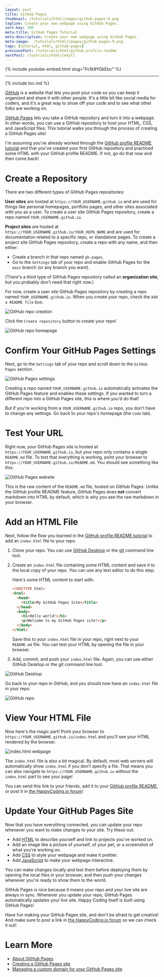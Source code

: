 ```yaml
---
layout: post
title: GitHub Pages
thumbnail: /tutorials/html/images/github-pages-8.png
tagline: Create your own webpage using GitHub Pages.
sort-key: 700
meta-title: GitHub Pages Tutorial
meta-description: Create your own webpage using GitHub Pages.
meta-image:  /tutorials/html/images/github-pages-9.png
tags: [tutorial, html, github-pages]
previousPost: /tutorials/html/github-profile-readme
nextPost: /tutorials/html/jekyll
---
```


{% include youtube-embed.html slug="Fcfk9YGkEbc" %}

---

{% include toc.md %}

[GitHub](https://github.com/) is a website that lets you post your code so you can keep it organized and share it with other people. It's a little bit like social media for coders, and it's a great way to show off your code and to see what other folks are working on.

[GitHub Pages](https://pages.github.com/) lets you take a GitHub repository and turn it into a webpage. In other words, you can use a GitHub repository to host your HTML, CSS, and JavaScript files. This tutorial walks you through the process of creating a GitHub Pages site!

I'm assuming you've already worked through the [GitHub profile README tutorial](/tutorials/html/github-profile-readme) and that you've created your first GitHub repository and practiced some HTML with your GitHub profile README. If not, go do that now and then come back!

# Create a Repository

There are two different types of GitHub Pages repositories:

**User sites** are hosted at `https://YOUR_USERNAME.github.io` and are used for things like personal homepages, portfolio pages, and other sites associated with you as a user. To create a user site GitHub Pages repository, create a repo named `YOUR_USERNAME.github.io`.

**Project sites** are hosted at `https://YOUR_USERNAME.github.io/YOUR_REPO_NAME` and are used for documentation related to a specific repo, or standalone pages. To create a project site GitHub Pages repository, create a repo with any name, and then either:

- Create a branch in that repo named `gh-pages`.
- Go to the `Settings` tab of your repo and enable GitHub Pages for the `main` branch (or any branch you want).

(There's a third type of GitHub Pages repository called an **organization site**, but you probably don't need that right now.)

For now, create a user site GitHub Pages repository by creating a repo named `YOUR_USERNAME.github.io`. When you create your repo, check the `Add a README file` box.

![GitHub repo creation](/tutorials/html/images/github-pages-1.png)

Click the `Create repository` button to create your repo!

![GitHub repo homepage](/tutorials/html/images/github-pages-2.png)

# Confirm Your GitHub Pages Settings

Next, go to the `Settings` tab of your repo and scroll down to the `GitHub Pages` section.

![GitHub Pages settings](/tutorials/html/images/github-pages-3.png)

Creating a repo named `YOUR_USERNAME.github.io` automatically activates the GitHub Pages feature and enables these settings. If you wanted to turn a different repo into a GitHub Pages site, this is where you'd do that!

But if you're working from a `YOUR_USERNAME.github.io` repo, you don't have to change any settings. Go back to your repo's homepage (the `Code` tab).

# Test Your URL

Right now, your GitHub Pages site is hosted at `https://YOUR_USERNAME.github.io`, but your repo only contains a single `README.md` file. To test that everything is working, point your browser to `https://YOUR_USERNAME.github.io/README.md`. You should see something like this:

![GitHub Pages website](/tutorials/html/images/github-pages-4.png)

This is the raw content of the `README.md` file, hosted on GitHub Pages. Unlike the GitHub profile README feature, GitHub Pages does **not** convert markdown into HTML by default, which is why you see the raw markdown in your browser.

# Add an HTML File

Next, follow the flow you learned in the [GitHub profile README tutorial](/tutorials/html/github-profile-readme) to add an `index.html` file to your repo.

1. Clone your repo. You can use [GitHub Desktop](https://desktop.github.com/) or the [git](https://git-scm.com/) command line tool.

2. Create an `index.html` file containing some HTML content and save it to the local copy of your repo. You can use any text editor to do this step.

   Here's some HTML content to start with:

   ```html
   <!DOCTYPE html>
   <html>
     <head>
       <title>My GitHub Pages Site</title>
     </head>
     <body>
       <h1>Hello world!</h1>
       <p>Welcome to my GitHub Pages site!</p>
     </body>
   </html>
   ```

   Save this to your `index.html` file in your repo, right next to your `README.md` file. You can test your HTML by opening the file in your browser.

3. Add, commit, and push your `index.html` file. Again, you can use either GitHub Desktop or the git command line tool.

![GitHub Desktop](/tutorials/html/images/github-pages-5.png)

Go back to your repo in GitHub, and you should now have an `index.html` file in your repo.

![GitHub repo](/tutorials/html/images/github-pages-6.png)

# View Your HTML File

Now here's the magic part! Point your browser to `https://YOUR_USERNAME.github.io/index.html` and you'll see your HTML rendered by the browser.

![index.html webpage](/tutorials/html/images/github-pages-7.png)

The `index.html` file is also a bit magical. By default, most web servers will automatically show `index.html` if you don't specify a file. That means you can also navigate to `https://YOUR_USERNAME.github.io` without the `index.html` part to see your page!

You can send this link to your friends, add it to your [GitHub profile README](/tutorials/html/github-profile-readme), or post it in [the HappyCoding.io forum](https://forum.happycoding.io)!

# Update Your GitHub Pages Site

Now that you have everything connected, you can update your repo whenever you want to make changes to your site. Try  these out:

- Add [HTML](/tutorials/html) to describe yourself and link to projects you've worked on.
- Add an image like a picture of yourself, of your pet, or a screenshot of what you're working on.
- Add [CSS](/tutorials/html/css) to style your webpage and make it prettier.
- Add [JavaScript](/tutorials/javascript) to make your webpage interactive.

You can make changes locally and test them before deploying them by opening the local files in your browser, and then push your changes whenever you're ready to show them to the world.

GitHub Pages is nice because it means your repo and your live site are always in sync. Whenever you update your repo, GitHub Pages automatically updates your live site. Happy Coding itself is built using GitHub Pages!

Have fun making your GitHub Pages site, and don't be afraid to get creative! And make sure to post a link in [the HappyCoding.io forum](https://forum.happycoding.io) so we can check it out!

# Learn More

- [About GitHub Pages](https://docs.github.com/en/github/working-with-github-pages/about-github-pages)
- [Creating a GitHub Pages site](https://docs.github.com/en/github/working-with-github-pages/creating-a-github-pages-site)
- [Managing a custom domain for your GitHub Pages site](https://docs.github.com/en/github/working-with-github-pages/managing-a-custom-domain-for-your-github-pages-site)
